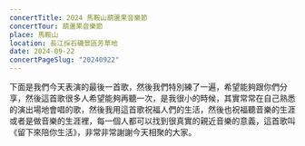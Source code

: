 ```yaml
---
concertTitle: 2024 馬鞍山葫蘆果音樂節
concertTour: 葫蘆果音樂節
place: 馬鞍山
location: 長江採石磯景區芳草地
date: 2024-09-22
concertPageSlug: "20240922"
---
```

下面是我們今天表演的最後一首歌，然後我們特別練了一遍，希望能夠跟你們分享，然後這首歌很多人希望能夠再聽一次，是我很小的時候，其實常常在自己熟悉的演出場地會唱的歌，然後我用這首歌祝福人們的生活，然後也祝福聽音樂的生涯或者是做音樂的生涯裡，每一個人都可以找到很真實的親近音樂的意義，這首歌叫《留下來陪你生活》，非常非常謝謝今天相聚的大家。